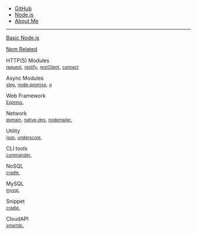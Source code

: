 
* [GitHub](https://github.com/peihsinsu/opennodes)
* [Node.js](http://nodejs.org)
* [About Me](http://about.me/peihsinsu)
---

[Basic Node.js](index.html?page=BasicNodeJS.md)

[Npm Related](index.html?page=NPM.md)

HTTP(S) Modules<br/>
<small>[request](index.html?page=request.md)</small>,
<small>[restify](index.html?page=restify.md)</small>,
<small>[restClient](index.html?page=restClient.md)</small>,
<small>[connect](index.html?page=connect.md)</small>


Async Modules<br/>
<small>[step](index.html?page=step.md)</small>,
<small>[node-promise](index.html?page=node-promise.md)</small>,
<small>[q](index.html?page=q.md)</small>

Web Framework<br/>
<small>[Express](index.html?page=Express.md)</small>,

Network<br/>
<small>[domain](index.html?page=domain.md)</small>,
<small>[native-dns](index.html?page=native-dns.md)</small>,
<small>[nodemailer](index.html?page=nodemailer.md)</small>,

Utility<br/>
<small>[json](index.html?page=json.md)</small>,
<small>[underscore](index.html?page=underscore.md)</small>,

CLI tools<br/>
<small>[commander](index.html?page=commander.md)</small>,

NoSQL<br/>
<small>[cradle](index.html?page=cradle.md)</small>,

MySQL<br/>
<small>[mysql](index.html?page=mysql.md)</small>,

Snippet<br/>
<small>[cradle](index.html?page=cradle.md)</small>,

CloudAPI<br/>
<small>[smartdc](index.html?page=smartdc.md)</small>,
